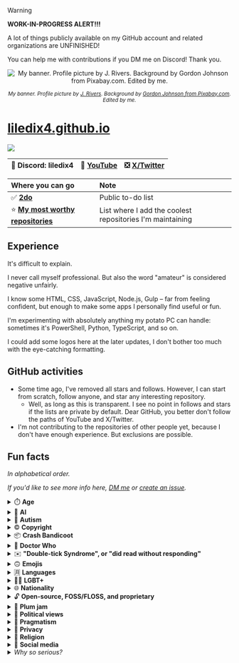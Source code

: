 > [!WARNING]
> **WORK-IN-PROGRESS ALERT!!!**
>
> A lot of things publicly available on my GitHub account and related organizations are UNFINISHED!
>
> You can help me with contributions if you DM me on Discord! Thank you.

<div align="center">

![My banner. Profile picture by J. Rivers. Background by Gordon Johnson from Pixabay.com. Edited by me.](https://github.com/user-attachments/assets/970e2374-7988-487c-a5d6-4da66ec7e0f8)

*<sup>My banner. Profile picture by [J. Rivers](https://www.youtube.com/@J.Rivers). Background by [Gordon Johnson from Pixabay.com](https://pixabay.com/vectors/colorful-prismatic-chromatic-1312779/). Edited by me.</sup>*
</div>

# [liledix4.github.io](https://liledix4.github.io)

![](https://discord.com/api/guilds/984458237841637386/embed.png)

| 💬 Discord: liledix4 | 🎵 [YouTube](https://youtube.com/@liledix4) | ❎ [X/Twitter](https://x.com/liledix4) |
| :---------------: | :--------------------------------------: | :---------------------------------: |

| Where you can go                                                              | Note                                                |
| :---------------------------------------------------------------------------- | :-------------------------------------------------- |
| ✅ **[2do](https://github.com/users/liledix4/projects/15)**                      | Public to-do list                                   |
| ⭐ **[My most worthy repositories](https://github.com/stars/liledix4/lists/my)** | List where I add the coolest repositories I'm maintaining |

## Experience

It's difficult to explain.

I never call myself professional. But also the word "amateur" is considered negative unfairly.

I know some HTML, CSS, JavaScript, Node.js, Gulp – far from feeling confident, but enough to make some apps I personally find useful or fun.

I'm experimenting with absolutely anything my potato PC can handle: sometimes it's PowerShell, Python, TypeScript, and so on.

I could add some logos here at the later updates, I don't bother too much with the eye-catching formatting.

## GitHub activities

- Some time ago, I've removed all stars and follows. However, I can start from scratch, follow anyone, and star any interesting repository.
    - Well, as long as this is transparent. I see no point in follows and stars if the lists are private by default. Dear GitHub, you better don't follow the paths of YouTube and X/Twitter.
- I'm not contributing to the repositories of other people yet, because I don't have enough experience. But exclusions are possible.

## Fun facts

*In alphabetical order.*

*If you'd like to see more info here, [DM me](#liledix4githubio) or [create an issue](https://github.com/liledix4/liledix4/issues/new).*

<details><summary>⏱️ <b>Age</b></summary>

- I'm mid-20s. I saw early 2000s, lol.
- However, I'm not as old as you may think. I'm pretty much zoomer-brained, and that's NOT a bad thing at all!
****
</details>

<details><summary>🤖 <b>AI</b></summary>

- I have a complicated relationship with it. I understand the position "AI is theft" and I'm on the same side. But the damage is done.
- It's naïve to not use the tools that already became a part of our modern lives.
- However, I'm not making my own contributions to AI, I'm not interested in it. Don't even suggest.
****
</details>

<details><summary>🧠 <b>Autism</b></summary>

- I'm autistic, but it's not medically proven. I have conspicuous autistic behavioral traits and have had them since early childhood, almost from birth. It's both a gift and a curse. It's both a beneficial trait and something that has always dragged me down.
- A lot of people don't realize this or even know how autism manifests, so they just see the oddities but can't explain them.
- Is it a disease? More like a brain defect that can't be fixed. It'll stay with me for the rest of my life.
****
</details>

<details><summary>©️ <b>Copyright</b></summary>

- I'm on the [copyleft](https://en.wikipedia.org/wiki/Copyleft) side.
- Whether you hate it or not, I love GNU AGPL. However, other favorite flavors of licenses are GNU LGPL and Apache. It depends on how valuable the project is to me personally.
- I also love Creative Commons, normally I use BY variant (earlier it was BY-NC-SA, but it's too restrictive).
- See [LICENSE](https://github.com/liledix4/LICENSE) repository for more info.
- Copyright must be changed. This tool is too easy for rich people to get even more profits with no additional effort.
****
</details>

<details><summary>📦 <b>Crash Bandicoot</b></summary>

- Whether you hate it or not, my most favorite classic platformer game is **[Crash Bandicoot: The Wrath of Cortex](https://en.wikipedia.org/wiki/Crash_Bandicoot:_The_Wrath_of_Cortex)** *(2001)*. It's overhated, I enjoy it enormously. However, I love the original PlayStation 1 trilogy a lot (**[original game](https://en.wikipedia.org/wiki/Crash_Bandicoot_(video_game))**, **[Cortex Strikes Back](https://en.wikipedia.org/wiki/Crash_Bandicoot_2:_Cortex_Strikes_Back)**, **[Warped](https://en.wikipedia.org/wiki/Crash_Bandicoot:_Warped)**), and **[Crash Bandicoot N. Sane Trilogy](https://en.wikipedia.org/wiki/Crash_Bandicoot_N._Sane_Trilogy)** improved things n. sanely!
- **[Crash Team Racing Nitro-Fueled](https://en.wikipedia.org/wiki/Crash_Team_Racing_Nitro-Fueled)** is FANTASTIC! Original **[Crash Team Racing](https://en.wikipedia.org/wiki/Crash_Team_Racing)** is still quite fun though, it aged like a good wine.
- **[Crash Bandicoot 4: It's About Time](https://en.wikipedia.org/wiki/Crash_Bandicoot_4:_It's_About_Time)** is... eh, too long and too difficult. Besides, art style is not my favorite. The game is good, don't get me wrong, but I feel weird playing it. I'd prefer more DLCs for N. Sane Trilogy instead (bigger than Future Tense or Stormy Ascent).
- **[Crash Twinsanity](https://en.wikipedia.org/wiki/Crash_Twinsanity)** isn't quite fun, to be honest. But at the time, it was a step to the right direction.
- **[Crash of the Titans](https://en.wikipedia.org/wiki/Crash_of_the_Titans)** and **[Mind Over Mutant](https://en.wikipedia.org/wiki/Crash:_Mind_over_Mutant)** – I don't understand why these even exist. It's like "I don't care that it's Crash Bandicoot, I'll do my own thing and I'll bring some big beasts just because I want to". What about Crash himself though?!
- **[Crash Team Rumble](https://en.wikipedia.org/wiki/Crash_Team_Rumble)** – no feelings at all. Just a party game. I generally feel nothing about those. Better than **[Crash Bash](https://en.wikipedia.org/wiki/Crash_Bash)** though, which is a big load of meh.
****
</details>

<details><summary>🔷 <b>Doctor Who</b></summary>

- You won't believe it. I've watched ALL classic episodes of Doctor Who! All 26 seasons! Even before (almost) all episodes were released on BBC iPlayer as a part of 60th anniversary celebration!
- My personal rating of the classic Doctors (1963-1989, 1996):
    1. 6th Doctor (Colin Baker) – I'm extremely sorry, but I love his multicolored patchwork coat, the clashing colors overall in his clothes, his arrogant mannerisms, his exaggerated self-confidence. I just wish he was given more screen time and not all the behind-the-scenes bs. Big Finish audio dramas have helped this version of the Doctor really blossom, a lot of thanks to them, but I'm enjoying the on-screen appearances as well, can't lie. Twin Dilemma is a disastrous episode though.
    2. 7th Doctor (Sylvester McCoy)
    3. 3rd Doctor (Jon Pertwee)
    4. 4th Doctor (Tom Baker)
    5. 2nd Doctor (Patrick Troughton)
    6. 1st Doctor (William Hartnell / Richard Hurndall)
    7. 8th Doctor (Paul McGann)
    8. 5th Doctor (Peter Davison)
- My personal rating of the modern Doctors (since 2005):
    1. 12th Doctor (Peter Capaldi)
    2. 11th Doctor (Matt Smith)
    3. 10th Doctor (David Tennant)
    4. 15th Doctor (Ncuti Gatwa)
    5. 9th Doctor (Christopher Eccleston)
    6. 14th Doctor (David Tennant)
    7. Fugitive Doctor (Jo Martin)
    8. 13th Doctor (Jodie Whittaker)
    9. War Doctor (John Hurt)
- I like all Doctors for various reasons. There are no Doctors I don't like, even if they're low in my lists.
****
</details>

<details><summary>✉️ <b>"Double-tick Syndrome", or "did read without responding"</b></summary>

- You guys are obsessed with the whole idea that if someone reads your messages, then they're obliged to respond. F-ing no! This is a bs logic. That's why I like Discord and numerous other platforms that at least provide the feature of disabling reports about the reading status. Double ticks violate the privacy, no matter what you think.
- This article helps to understand my views: https://www.dawn.com/news/1144457
****
</details>

<details><summary>🙃 <b>Emojis</b></summary>

- Love them! ❤️
- The emoji you'll notice me using most often is the upside-down face. 🙃
****
</details>

<details><summary>🈷️ <b>Languages</b></summary>

- English is not my mother tongue (I know it at [B2 level](https://en.wikipedia.org/wiki/Common_European_Framework_of_Reference_for_Languages)).
- I won't say what my mother tongue is. I don't wish to be associated with it until I learn more languages – this is my goal.
- As of 2024, I plan to learn Dutch and Spanish.
- Language is nothing more than a tool to convey the same thoughts by means more familiar to people who speak the language for various reasons, including cultural ones. Pardon me, but everyone counts 2+2 the same. If you put deep meaning into your language to the point where it becomes an ideological tool (i.e. you become annoyed to hear specific languages – "Ew, English / French / Dutch / Spanish / Chinese / Japanese / Ukrainian / Russian") – you and I are on different sides of the language vision. The vast majority of people don't put special meaning into the language they speak. If you're not one of those people, I'll have a hard time communicating with you, because I prefer to see the world more broadly and with open mind. It's great that you put your heart into your language to the extent that you're interested in its history and its development, but that doesn't mean you have the right to be prejudiced against other languages.
****
</details>

<details><summary>🏳️‍🌈 <b>LGBT+</b></summary>

- [Straight ally](https://en.wikipedia.org/wiki/Straight_ally).
- You guys are genuinely way too obsessed with the whole idea. It's all very simple. Have whatever relationship you want amongst yourselves. It shouldn't matter to anyone. No one should tell you how you should live. However, in my opinion, sexual preferences are too intimate a subject to be publicized, in general, and it doesn't matter if it's about LGBT+ or not.
- In the current environment, I realize it's important to talk about it openly, but later on people will have to find ways to bring this topic back to intimacy. And I'm not sure that the problem will ever go away, because the conservative view of things is not going anywhere, it's not possible to "defeat" it, you have to find ways to coexist with it. The biggest problem is the aggressive imposition of viewpoints, the unwillingness to listen to other parties, and the failure to accept compromise. This applies to all sides of the discussion. I apologize for being so blunt.
****
</details>

<details><summary>🌐 <b>Nationality</b></summary>

- Doesn't matter. I'm a [cosmopolitan](https://en.wikipedia.org/wiki/Cosmopolitanism).
****
</details>

<details><summary>🔓 <b>Open-source, FOSS/FLOSS, and proprietary</b></summary>

- I support FLOSS wholeheartedly.
- I despise proprietary software, but I understand why it exists.
****
</details>

<details><summary>🥣 <b>Plum jam</b></summary>

- My beloved! 😍
****
</details>

<details><summary>👔 <b>Political views</b></summary>

- I'm a staunch centrist. Depending on the cases, I can lean to the left or to the right.
- However, I don't think that it's correct to use the left-right political spectrum in the first place, because many situations are complex and this spectrum oversimplifies views, causing one to ignore important aspects.
- I'll never call myself a liberal or libertarian, by the way, because I never am: for example, I have liberal views, but I also have views contrary to liberalism.
- To conclude this sub-list, I don't talk about politics openly. I am in a censorship situation in real life.
****
</details>

<details><summary>🤔 <b>Pragmatism</b></summary>

- I'm a strict pragmatist. If something doesn't make sense from a practical standpoint, I reject it sharply. Even if something is very valuable to me, I am in internal conflict.
****
</details>

<details><summary>🤫 <b>Privacy</b></summary>

- I'm a staunch advocate of privacy, both online and offline.
****
</details>

<details><summary>🛐 <b>Religion</b></summary>

- I believe in myself. 🙃
- Okay, okay, jokes aside (however it's true, so it counts as a post-irony). I'm a deist. In conversations, it may sound like I'm an atheist, but in fact, I find it funny to think of the gods (plural, yes) as the entities who are not necessarily attached to the Earth, but more like they're somewhere across the whole wide universe. You never know.
- By the way, Bible means nothing, gods don't care about worshipping, and name any typical aspect of the religions, I'll tell you that deism is not about that. You can tell me various quotes from your religion and ask me if this deism of mine can portray the gods in detail in such a way that good and bad traits are noticed in them as in every human individual – I'll tell you that it doesn't matter. Yeah, sure, I can make up stories that people will want to believe too (after all, I'm a bit of a writer), but since when do people attribute human traits to gods without knowing the veracity reliably? I apologize a million times, or however many times you want, but this goes against my strong stance of pragmatism.
- But my views on other religions don't prevent me from respecting people who share those religions. It's just one of the many aspects of their lives, and I love those people for the other things. I never get into arguments about religions, as it is impossible to change someone else's views – religion is the kind of thing that tends to be reinforced from an early age. I apologize if this sounds harsh, but think back to when you started getting into religion. You can't completely say that a person can choose a religion freely. It is part of a person's culture.
- Despite all of this, I'm pretty much Christian-coded. Just a part of my culture, I don't choose it.
****
</details>

<details><summary>💬 <b>Social media</b></summary>

- Social media is not for me. No matter how hard I try to do something, it often doesn't get attention. It's hard for me to get a feel for what people need. So I've given up and just do what I'm interested in, sharing things from time to time without expecting feedback. Maybe that sounds sad. But even if something goes viral or if someone helps make it more viral, it doesn't mean people will actually follow my content updates after that.
- Additionally, I have too little feelings about social media posts to comment on them. Usually I find nothing relatable. Well, that's just me.
****
</details>

<details><summary><i>Why so serious?</i></summary>

- Is it just me or is it getting crazier out there?
****
</details>